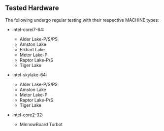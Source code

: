 ## Tested Hardware

The following undergo regular testing with their respective MACHINE types:

- intel-corei7-64:
    * Alder Lake-P/S/PS
    * Amston Lake
    * Elkhart Lake
    * Metor Lake-P
    * Raptor Lake-P/S
    * Tiger Lake

- intel-skylake-64:
    * Alder Lake-P/S/PS
    * Amston Lake
    * Metor Lake-P
    * Raptor Lake-P/S
    * Tiger Lake

- intel-core2-32:
    * MinnowBoard Turbot
